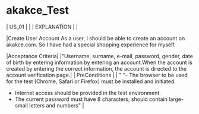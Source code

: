 # akakce_Test
|  US_01  |  |
|  EXPLANATİON |  |

|Create User Account	As a user, I should be able to create an account on akakce.com. So I have had a special shopping experience for myself.

|Acceptance Criteria|
|"Username, surname, e-mail, password, gender, date of birth by entering information by entering an account.When the account is created by entering the correct information, the account is directed to the account verification page.|
|  PreConditions  |  |
"	"- The browser to be used for the test (Chrome, Safari or Firefox) must be installed and initiated.
- Internet access should be provided in the test environment.
- The current password must have 8 characters; should contain large-small letters and numbers"  |



